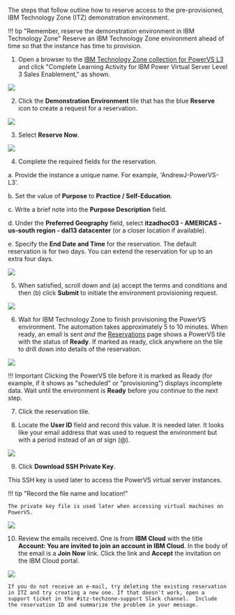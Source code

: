 The steps that follow outline how to reserve access to the pre-provisioned, IBM Technology Zone (ITZ) demonstration environment.

!!! tip "Remember, reserve the demonstration environment in IBM Technology Zone"
    Reserve an IBM Technology Zone environment ahead of time so that the instance has time to provision.

1. Open a browser to the <a href="https://techzone.ibm.com/collection/ibm-power-systems-virtual-server-level-3" target="_blank">IBM Technology Zone collection for PowerVS L3</a> and click "Complete Learning Activity for IBM Power Virtual Server Level 3 Sales Enablement," as shown.

![](_attachments/part1_step1.png)

2. Click the **Demonstration Environment** tile that has the blue **Reserve** icon to create a request for a reservation.

![](_attachments/part1_step2.png)

3. Select **Reserve Now**.

![](_attachments/ReserveNow.png)

4. Complete the required fields for the reservation.

  a. Provide the instance a unique name. For example, 'AndrewJ-PowerVS-L3'.
  
  b. Set the value of **Purpose** to **Practice / Self-Education**.
  
  c. Write a brief note into the **Purpose Description** field.
  
  d. Under the **Preferred Geography** field, select **itzadhoc03 - AMERICAS - us-south region - dal13 datacenter** (or a closer location if available).
  
  e. Specify the **End Date and Time** for the reservation. The default reservation is for two days. You can extend the reservation for up to an extra four days.

![](_attachments/ReservationInputs.png)


5. When satisfied, scroll down and (a) accept the terms and conditions and then (b) click **Submit** to initiate the environment provisioning request.

![](_attachments/ReservationSubmit.png)

6. Wait for IBM Technology Zone to finish provisioning the PowerVS environment. The automation takes approximately 5 to 10 minutes. When ready, an email is sent _and_ the <a href="https://techzone.ibm.com/my/reservations" target="_blank">Reservations</a> page shows a PowerVS tile with the status of **Ready**. If marked as ready, click anywhere on the tile to drill down into details of the reservation.

![](_attachments/ReservationReady.png)

!!! Important
    Clicking the PowerVS tile before it is marked as Ready (for example, if it shows as "scheduled" or "provisioning") displays incomplete data. Wait until the environment is **Ready** before you continue to the next step.

7. Click the reservation tile.

8. Locate the **User ID** field and record this value. It is needed later. It looks like your email address that was used to request the environment but with a period instead of an *at* sign (@).

![](_attachments/ReservationUserID.png)

9. Click **Download SSH Private Key**.

This SSH key is used later to access the PowerVS virtual server instances.

!!! tip "Record the file name and location!"
    
    The private key file is used later when accessing virtual machines on PowerVS. 

![](_attachments/ReservationSSHkey.png)

10.  Review the emails received. One is from **IBM Cloud** with the title **Account: You are invited to join an account in IBM Cloud**. In the body of the email is a **Join Now** link. Click the link and **Accept** the invitation on the IBM Cloud portal.

![](_attachments/ReservationEmail.png)

    If you do not receive an e-mail, try deleting the existing reservation in ITZ and try creating a new one. If that doesn't work, open a support ticket in the #itz-techzone-support Slack channel.  Include the reservation ID and summarize the problem in your message.